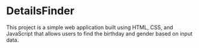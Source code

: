 # DetailsFinder
This project is a simple web application built using HTML, CSS, and JavaScript that allows users to find the birthday and gender based on input data.
